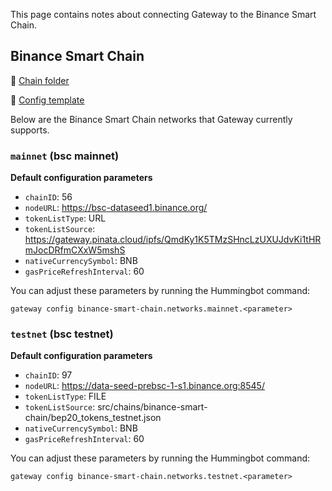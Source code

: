 This page contains notes about connecting Gateway to the Binance Smart Chain.

## Binance Smart Chain

📁 [Chain folder](https://github.com/hummingbot/hummingbot/tree/master/gateway/src/chains/binance-smart-chain)

📁 [Config template](https://github.com/hummingbot/hummingbot/blob/master/gateway/src/templates/binance-smart-chain.yml)

Below are the Binance Smart Chain networks that Gateway currently supports.

### `mainnet` (bsc mainnet)

**Default configuration parameters**

* `chainID`: 56
* `nodeURL`: https://bsc-dataseed1.binance.org/
* `tokenListType`: URL
* `tokenListSource`: https://gateway.pinata.cloud/ipfs/QmdKy1K5TMzSHncLzUXUJdvKi1tHRmJocDRfmCXxW5mshS
* `nativeCurrencySymbol`: BNB
* `gasPriceRefreshInterval`: 60

You can adjust these parameters by running the Hummingbot command:
```
gateway config binance-smart-chain.networks.mainnet.<parameter>
```

### `testnet` (bsc testnet)

**Default configuration parameters**

* `chainID`: 97
* `nodeURL`: https://data-seed-prebsc-1-s1.binance.org:8545/
* `tokenListType`: FILE
* `tokenListSource`: src/chains/binance-smart-chain/bep20_tokens_testnet.json
* `nativeCurrencySymbol`: BNB
* `gasPriceRefreshInterval`: 60

You can adjust these parameters by running the Hummingbot command:
```
gateway config binance-smart-chain.networks.testnet.<parameter>
```